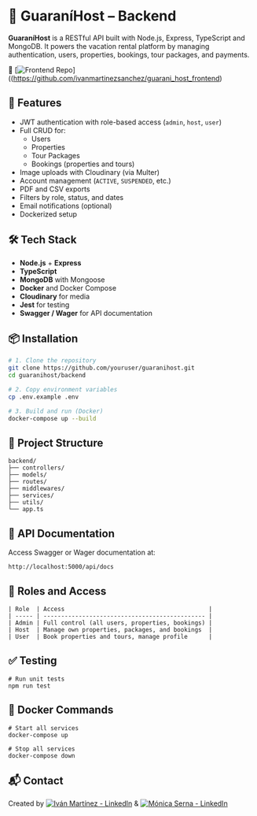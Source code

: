 # 🏡 GuaraníHost – Backend

**GuaraníHost** is a RESTful API built with Node.js, Express, TypeScript and MongoDB. It powers the vacation rental platform by managing authentication, users, properties, bookings, tour packages, and payments.

🔗 [![Frontend Repo](https://img.shields.io/badge/🌐%20Frontend-GuaraníHost-blueviolet?style=for-the-badge)]((https://github.com/ivanmartinezsanchez/guarani_host_frontend)

## 🚀 Features

- JWT authentication with role-based access (`admin`, `host`, `user`)
- Full CRUD for:
  - Users
  - Properties
  - Tour Packages
  - Bookings (properties and tours)
- Image uploads with Cloudinary (via Multer)
- Account management (`ACTIVE`, `SUSPENDED`, etc.)
- PDF and CSV exports
- Filters by role, status, and dates
- Email notifications (optional)
- Dockerized setup

## 🛠️ Tech Stack

- **Node.js** + **Express**
- **TypeScript**
- **MongoDB** with Mongoose
- **Docker** and Docker Compose
- **Cloudinary** for media
- **Jest** for testing
- **Swagger / Wager** for API documentation

## 📦 Installation

```bash
# 1. Clone the repository
git clone https://github.com/youruser/guaranihost.git
cd guaranihost/backend

# 2. Copy environment variables
cp .env.example .env

# 3. Build and run (Docker)
docker-compose up --build
```

## 📂 Project Structure

```
backend/
├── controllers/
├── models/
├── routes/
├── middlewares/
├── services/
├── utils/
└── app.ts
```
## 📄 API Documentation

Access Swagger or Wager documentation at:
```
http://localhost:5000/api/docs
```

## 🔐 Roles and Access

```
| Role  | Access                                         |
| ----- | ---------------------------------------------- |
| Admin | Full control (all users, properties, bookings) |
| Host  | Manage own properties, packages, and bookings  |
| User  | Book properties and tours, manage profile      |
```

## ✅ Testing

```
# Run unit tests
npm run test
```

## 🐳 Docker Commands

```
# Start all services
docker-compose up

# Stop all services
docker-compose down
```

## 📬 Contact

Created by 
[![Iván Martínez - LinkedIn](https://img.shields.io/badge/Iván%20Martínez-LinkedIn-0A66C2?style=for-the-badge&logo=linkedin&logoColor=white)](https://www.linkedin.com/in/iv%C3%A1n-mart%C3%ADnez-s%C3%A1nchez/)
&  [![Mónica Serna - LinkedIn](https://img.shields.io/badge/Mónica%20Serna-LinkedIn-0A66C2?style=for-the-badge&logo=linkedin&logoColor=white)](https://www.linkedin.com/in/monicasernasantander/)




